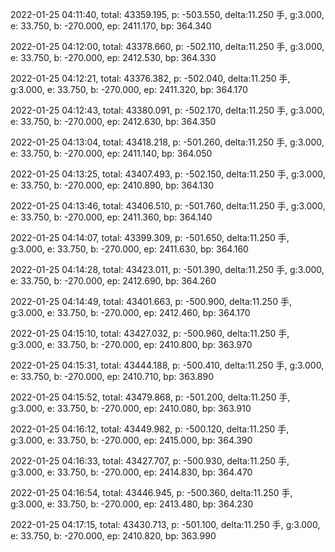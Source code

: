 2022-01-25 04:11:40, total: 43359.195, p: -503.550, delta:11.250 手, g:3.000, e: 33.750, b: -270.000, ep: 2411.170, bp: 364.340

2022-01-25 04:12:00, total: 43378.660, p: -502.110, delta:11.250 手, g:3.000, e: 33.750, b: -270.000, ep: 2412.530, bp: 364.330

2022-01-25 04:12:21, total: 43376.382, p: -502.040, delta:11.250 手, g:3.000, e: 33.750, b: -270.000, ep: 2411.320, bp: 364.170

2022-01-25 04:12:43, total: 43380.091, p: -502.170, delta:11.250 手, g:3.000, e: 33.750, b: -270.000, ep: 2412.630, bp: 364.350

2022-01-25 04:13:04, total: 43418.218, p: -501.260, delta:11.250 手, g:3.000, e: 33.750, b: -270.000, ep: 2411.140, bp: 364.050

2022-01-25 04:13:25, total: 43407.493, p: -502.150, delta:11.250 手, g:3.000, e: 33.750, b: -270.000, ep: 2410.890, bp: 364.130

2022-01-25 04:13:46, total: 43406.510, p: -501.760, delta:11.250 手, g:3.000, e: 33.750, b: -270.000, ep: 2411.360, bp: 364.140

2022-01-25 04:14:07, total: 43399.309, p: -501.650, delta:11.250 手, g:3.000, e: 33.750, b: -270.000, ep: 2411.630, bp: 364.160

2022-01-25 04:14:28, total: 43423.011, p: -501.390, delta:11.250 手, g:3.000, e: 33.750, b: -270.000, ep: 2412.690, bp: 364.260

2022-01-25 04:14:49, total: 43401.663, p: -500.900, delta:11.250 手, g:3.000, e: 33.750, b: -270.000, ep: 2412.460, bp: 364.170

2022-01-25 04:15:10, total: 43427.032, p: -500.960, delta:11.250 手, g:3.000, e: 33.750, b: -270.000, ep: 2410.800, bp: 363.970

2022-01-25 04:15:31, total: 43444.188, p: -500.410, delta:11.250 手, g:3.000, e: 33.750, b: -270.000, ep: 2410.710, bp: 363.890

2022-01-25 04:15:52, total: 43479.868, p: -501.200, delta:11.250 手, g:3.000, e: 33.750, b: -270.000, ep: 2410.080, bp: 363.910

2022-01-25 04:16:12, total: 43449.982, p: -500.120, delta:11.250 手, g:3.000, e: 33.750, b: -270.000, ep: 2415.000, bp: 364.390

2022-01-25 04:16:33, total: 43427.707, p: -500.930, delta:11.250 手, g:3.000, e: 33.750, b: -270.000, ep: 2414.830, bp: 364.470

2022-01-25 04:16:54, total: 43446.945, p: -500.360, delta:11.250 手, g:3.000, e: 33.750, b: -270.000, ep: 2413.480, bp: 364.230

2022-01-25 04:17:15, total: 43430.713, p: -501.100, delta:11.250 手, g:3.000, e: 33.750, b: -270.000, ep: 2410.820, bp: 363.990